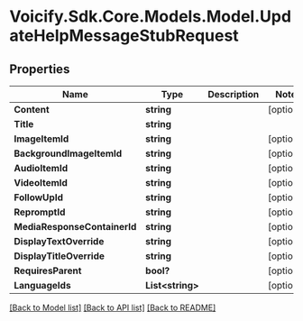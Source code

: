 # Voicify.Sdk.Core.Models.Model.UpdateHelpMessageStubRequest
## Properties

Name | Type | Description | Notes
------------ | ------------- | ------------- | -------------
**Content** | **string** |  | [optional] 
**Title** | **string** |  | 
**ImageItemId** | **string** |  | [optional] 
**BackgroundImageItemId** | **string** |  | [optional] 
**AudioItemId** | **string** |  | [optional] 
**VideoItemId** | **string** |  | [optional] 
**FollowUpId** | **string** |  | [optional] 
**RepromptId** | **string** |  | [optional] 
**MediaResponseContainerId** | **string** |  | [optional] 
**DisplayTextOverride** | **string** |  | [optional] 
**DisplayTitleOverride** | **string** |  | [optional] 
**RequiresParent** | **bool?** |  | [optional] 
**LanguageIds** | **List&lt;string&gt;** |  | [optional] 

[[Back to Model list]](../README.md#documentation-for-models) [[Back to API list]](../README.md#documentation-for-api-endpoints) [[Back to README]](../README.md)

